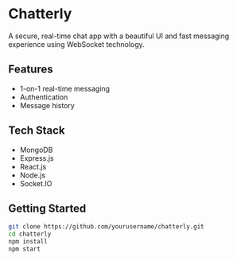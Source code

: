 # Chatterly

A secure, real-time chat app with a beautiful UI and fast messaging experience using WebSocket technology.

## Features
- 1-on-1 real-time messaging
- Authentication
- Message history

## Tech Stack
- MongoDB
- Express.js
- React.js
- Node.js
- Socket.IO

## Getting Started

```bash
git clone https://github.com/yourusername/chatterly.git
cd chatterly
npm install
npm start
